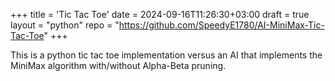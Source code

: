 +++
title = 'Tic Tac Toe'
date = 2024-09-16T11:26:30+03:00
draft = true
layout = "python"
repo = "https://github.com/SpeedyE1780/AI-MiniMax-Tic-Tac-Toe"
+++

This is a python tic tac toe implementation versus an AI that implements the MiniMax algorithm with/without Alpha-Beta pruning.
